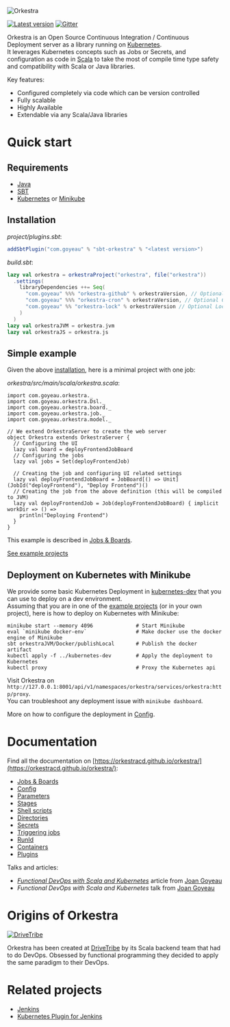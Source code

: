 <img alt="Orkestra" src="https://raw.githubusercontent.com/orkestracd/orkestra/master/docs/src/main/resources/microsite/img/orkestra.png" srcset="https://raw.githubusercontent.com/orkestracd/orkestra/master/docs/src/main/resources/microsite/img/orkestra.png 2x">

[![Latest version](https://index.scala-lang.org/orkestracd/orkestra/orkestra-core/latest.svg?color=blue)](https://index.scala-lang.org/orkestracd/orkestra/orkestra-core)
[![Gitter](https://img.shields.io/badge/gitter-join%20chat-green.svg)](https://gitter.im/OrkestraCD/orkestra)

Orkestra is an Open Source Continuous Integration / Continuous Deployment server as a library running on
[Kubernetes](https://kubernetes.io).  
It leverages Kubernetes concepts such as Jobs or Secrets, and configuration as code in [Scala](https://scala-lang.org)
to take the most of compile time type safety and compatibility with Scala or Java libraries.

Key features:
* Configured completely via code which can be version controlled
* Fully scalable
* Highly Available
* Extendable via any Scala/Java libraries


# Quick start

## Requirements

- [Java](https://java.com/download)
- [SBT](https://scala-sbt.org)
- [Kubernetes](https://kubernetes.io) or [Minikube](https://github.com/kubernetes/minikube)

## Installation

*project/plugins.sbt*:
```scala
addSbtPlugin("com.goyeau" % "sbt-orkestra" % "<latest version>")
```
*build.sbt*:
```scala
lazy val orkestra = orkestraProject("orkestra", file("orkestra"))
  .settings(
    libraryDependencies ++= Seq(
      "com.goyeau" %%% "orkestra-github" % orkestraVersion, // Optional Github plugin
      "com.goyeau" %%% "orkestra-cron" % orkestraVersion, // Optional Cron plugin
      "com.goyeau" %% "orkestra-lock" % orkestraVersion // Optional Lock plugin
    )
  )
lazy val orkestraJVM = orkestra.jvm
lazy val orkestraJS = orkestra.js
```

## Simple example

Given the above [installation](#installation), here is a minimal project with one job:

*orkestra/src/main/scala/orkestra.scala*:
```tut:silent
import com.goyeau.orkestra._
import com.goyeau.orkestra.Dsl._
import com.goyeau.orkestra.board._
import com.goyeau.orkestra.job._
import com.goyeau.orkestra.model._

// We extend OrkestraServer to create the web server
object Orkestra extends OrkestraServer {
  // Configuring the UI
  lazy val board = deployFrontendJobBoard
  // Configuring the jobs
  lazy val jobs = Set(deployFrontendJob)
  
  // Creating the job and configuring UI related settings
  lazy val deployFrontendJobBoard = JobBoard[() => Unit](JobId("deployFrontend"), "Deploy Frontend")()
  // Creating the job from the above definition (this will be compiled to JVM)
  lazy val deployFrontendJob = Job(deployFrontendJobBoard) { implicit workDir => () =>
    println("Deploying Frontend")
  }
}
```
This example is described in [Jobs & Boards](https://orkestracd.github.io/orkestra/jobsboards.html).

[See example projects](https://github.com/orkestracd/orkestra/tree/master/examples)

## Deployment on Kubernetes with Minikube

We provide some basic Kubernetes Deployment in [kubernetes-dev](https://github.com/orkestracd/orkestra/tree/master/examples/kubernetes-dev)
that you can use to deploy on a dev environment.  
Assuming that you are in one of the [example projects](https://github.com/orkestracd/orkestra/tree/master/examples)
(or in your own project), here is how to deploy on Kubernetes with Minikube:
```
minikube start --memory 4096              # Start Minikube
eval `minikube docker-env`                # Make docker use the docker engine of Minikube
sbt orkestraJVM/Docker/publishLocal       # Publish the docker artifact
kubectl apply -f ../kubernetes-dev        # Apply the deployment to Kubernetes
kubectl proxy                             # Proxy the Kubernetes api
```
Visit Orkestra on `http://127.0.0.1:8001/api/v1/namespaces/orkestra/services/orkestra:http/proxy`.  
You can troubleshoot any deployment issue with `minikube dashboard`.

More on how to configure the deployment in [Config](https://orkestracd.github.io/orkestra/config.html).


# Documentation

Find all the documentation on [https://orkestracd.github.io/orkestra/](https://orkestracd.github.io/orkestra/):
- [Jobs & Boards](https://orkestracd.github.io/orkestra/jobsboards.html)
- [Config](https://orkestracd.github.io/orkestra/config.html)
- [Parameters](https://orkestracd.github.io/orkestra/parameters.html)
- [Stages](https://orkestracd.github.io/orkestra/stages.html)
- [Shell scripts](https://orkestracd.github.io/orkestra/shells.html)
- [Directories](https://orkestracd.github.io/orkestra/directories.html)
- [Secrets](https://orkestracd.github.io/orkestra/secrets.html)
- [Triggering jobs](https://orkestracd.github.io/orkestra/triggers.html)
- [RunId](https://orkestracd.github.io/orkestra/runid.html)
- [Containers](https://orkestracd.github.io/orkestra/containers.html)
- [Plugins](https://orkestracd.github.io/orkestra/plugins/)

Talks and articles:
- [*Functional DevOps with Scala and Kubernetes*](https://itnext.io/functional-devops-with-scala-a-kubernetes-3d7c91bca72f) article from [Joan Goyeau](https://twitter.com/JoanG38)
- *Functional DevOps with Scala and Kubernetes* talk from [Joan Goyeau](https://twitter.com/JoanG38)


# Origins of Orkestra

<a href="https://drivetribe.com"><img alt="DriveTribe" src="https://raw.githubusercontent.com/orkestracd/orkestra/master/docs/src/main/resources/microsite/img/drivetribe.png" srcset="https://raw.githubusercontent.com/orkestracd/orkestra/master/docs/src/main/resources/microsite/img/drivetribe.png 2x"></a>

Orkestra has been created at [DriveTribe](https://drivetribe.com) by its Scala backend team that had to do DevOps. Obsessed by functional programming they decided to apply the same paradigm to their DevOps.


# Related projects

* [Jenkins](https://jenkins.io)
* [Kubernetes Plugin for Jenkins](https://github.com/jenkinsci/kubernetes-plugin)
